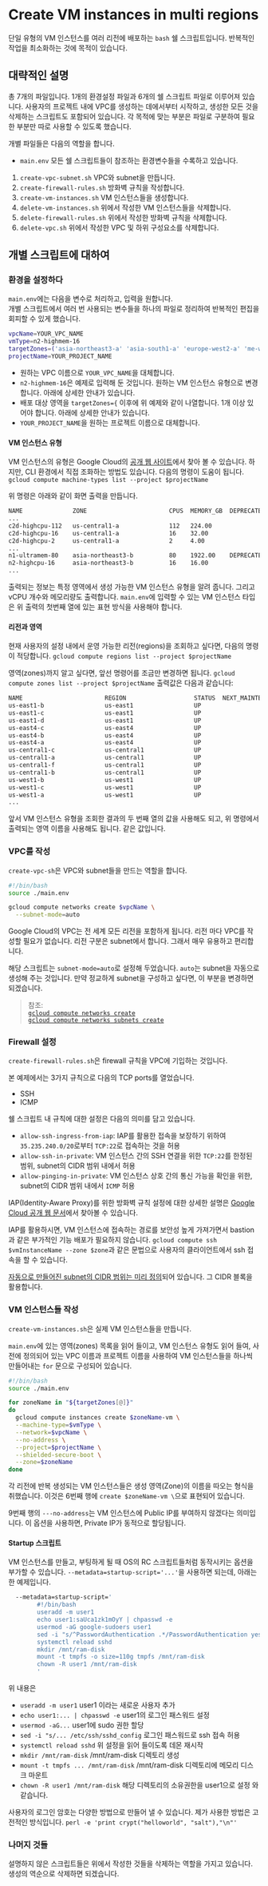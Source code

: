 # Create VM instances in multi regions

단일 유형의 VM 인스턴스를 여러 리전에 배포하는 ```bash``` 쉘 스크립트입니다.
반복적인 작업을 최소화하는 것에 목적이 있습니다.

## 대략적인 설명

총 7개의 파일입니다.
1개의 환경설정 파일과 6개의 쉘 스크립트 파일로 이루어져 있습니다.
사용자의 프로젝트 내에 VPC를 생성하는 데에서부터 시작하고,
생성한 모든 것을 삭제하는 스크립트도 포함되어 있습니다. 
각 목적에 맞는 부분은 파일로 구분하여 필요한 부분만 따로 사용할 수 있도록 했습니다. 

개별 파일들은 다음의 역할을 합니다.

- ```main.env``` 모든 쉘 스크립트들이 참조하는 환경변수들을 수록하고 있습니다.

1. ```create-vpc-subnet.sh``` VPC와 subnet을 만듭니다.
1. ```create-firewall-rules.sh``` 방화벽 규칙을 작성합니다.
1. ```create-vm-instances.sh``` VM 인스턴스들을 생성합니다.
1. ```delete-vm-instances.sh``` 위에서 작성한 VM 인스턴스들을 삭제합니다.
1. ```delete-firewall-rules.sh``` 위에서 작성한 방화벽 규칙을 삭제합니다.
1. ```delete-vpc.sh``` 위에서 작성한 VPC 및 하위 구성요소를 삭제합니다.

## 개별 스크립트에 대하여

### 환경을 설정하다

```main.env```에는 다음을 변수로 처리하고, 입력을 원합니다.  
개별 스크립트에서 여러 번 사용되는 변수들을 하나의 파일로 정리하여 반복적인 편집을 회피할 수 있게 했습니다.

```bash
vpcName=YOUR_VPC_NAME
vmType=n2-highmem-16
targetZones=('asia-northeast3-a' 'asia-south1-a' 'europe-west2-a' 'me-west1-a' 'us-central1-a' 'us-south1-a' 'us-west1-a' 'us-west2-a')
projectName=YOUR_PROJECT_NAME
```

* 원하는 VPC 이름으로 ```YOUR_VPC_NAME```을 대체합니다.
* `n2-highmem-16`은 예제로 입력해 둔 것입니다. 원하는 VM 인스턴스 유형으로 변경합니다. 아래에 상세한 안내가 있습니다.
* 배포 대상 영역을 ```targetZones={``` 이후에 위 예제와 같이 나열합니다. 1개 이상 있어야 합니다. 아래에 상세한 안내가 있습니다.
* ```YOUR_PROJECT_NAME```을 원하는 프로젝트 이름으로 대체합니다.

#### VM 인스턴스 유형

VM 인스턴스의 유형은 Google Cloud의 [공개 웹 사이트]("https://cloud.google.com/compute/docs/machine-resource")에서 찾아 볼 수 있습니다. 하지만, CLI 환경에서 직접 조화하는 방법도 있습니다. 다음의 명령이 도움이 됩니다.  
```gcloud compute machine-types list --project $projectName```

위 명령은 아래와 같이 화면 출력을 만듭니다.

```bash
NAME              ZONE                       CPUS  MEMORY_GB  DEPRECATED
...
c2d-highcpu-112   us-central1-a              112   224.00
c2d-highcpu-16    us-central1-a              16    32.00
c2d-highcpu-2     us-central1-a              2     4.00
...
n1-ultramem-80    asia-northeast3-b          80    1922.00    DEPRECATED
n2-highcpu-16     asia-northeast3-b          16    16.00
...
```

출력되는 정보는 특정 영역에서 생성 가능한 VM 인스턴스 유형을 알려 줍니다. 그리고 vCPU 개수와 메모리량도 출력합니다. 
```main.env```에 입력할 수 있는 VM 인스턴스 타입은 위 출력의 첫번째 열에 있는 표현 방식을 사용해야 합니다.

#### 리전과 영역 

현재 사용자의 설정 내에서 운영 가능한 리전(regions)을 조회하고 싶다면,
다음의 명령이 적당합니다.
```gcloud compute regions list --project $projectName```

영역(zones)까지 알고 싶다면, 앞선 명령어를 조금만 변경하면 됩니다.
```gcloud compute zones list --project $projectName```
출력값은 다음과 같습니다:

```bash
NAME                       REGION                   STATUS  NEXT_MAINTENANCE  TURNDOWN_DATE
us-east1-b                 us-east1                 UP
us-east1-c                 us-east1                 UP
us-east1-d                 us-east1                 UP
us-east4-c                 us-east4                 UP
us-east4-b                 us-east4                 UP
us-east4-a                 us-east4                 UP
us-central1-c              us-central1              UP
us-central1-a              us-central1              UP
us-central1-f              us-central1              UP
us-central1-b              us-central1              UP
us-west1-b                 us-west1                 UP
us-west1-c                 us-west1                 UP
us-west1-a                 us-west1                 UP
...
```

앞서 VM 인스턴스 유형을 조회한 결과의 두 번째 열의 값을 사용해도 되고,
위 명령에서 출력되는 영역 이름을 사용해도 됩니다. 같은 값입니다. 

### VPC를 작성

```create-vpc-sh```은 VPC와 subnet들을 만드는 역할을 합니다.  
```bash
#!/bin/bash
source ./main.env

gcloud compute networks create $vpcName \
  --subnet-mode=auto
```

Google Cloud의 VPC는 전 세계 모든 리전을 포함하게 됩니다.
리전 마다 VPC를 작성할 필요가 없습니다. 리전 구분은 subnet에서 합니다.
그래서 매우 유용하고 편리합니다.

해당 스크립트는 ```subnet-mode=auto```로 설정해 두었습니다.
```auto```는 subnet을 자동으로 생성해 주는 것입니다.
만약 정교하게 subnet을 구성하고 싶다면, 이 부분을 변경하면 되겠습니다.

> 참조:   
[```gcloud compute networks create```](https://cloud.google.com/sdk/gcloud/reference/compute/networks/create)  
[```gcloud compute networks subnets create```](https://cloud.google.com/sdk/gcloud/reference/compute/networks/subnets/create) 

### Firewall 설정

```create-firewall-rules.sh```은 firewall 규칙을 VPC에 기입하는 것입니다.

본 예제에서는 3가지 규칙으로 다음의 TCP ports를 열었습니다.

* SSH
* ICMP

쉘 스크립트 내 규칙에 대한 설정은 다음의 의미를 담고 있습니다.

* ```allow-ssh-ingress-from-iap```: IAP를 활용한 접속을 보장하기 위하여 ```35.235.240.0/20```로부터 ```TCP:22```로 접속하는 것을 허용
* ```allow-ssh-in-private```: VM 인스턴스 간의 SSH 연결을 위한 ```TCP:22```를 한정된 범위, subnet의 CIDR 범위 내에서 허용
* ```allow-pinging-in-private```: VM 인스턴스 상호 간의 통신 가능을 확인을 위한, subnet의 CIDR 범위 내에서 ```ICMP``` 허용

IAP(Identity-Aware Proxy)를 위한 방화벽 규칙 설정에 대한 상세한 설명은 [Google Cloud 공개 웹 문서](https://cloud.google.com/iap/docs/using-tcp-forwarding#create-firewall-rule)에서 찾아볼 수 있습니다.

IAP를 활용하시면, VM 인스턴스에 접속하는 경로를 보안성 높게 가져가면서 bastion과 같은 부가적인 기능 배포가 필요하지 않습니다.
```gcloud compute ssh $vmInstanceName --zone $zone```과 같은 문법으로 사용자의 클라이언트에서 ssh 접속을 할 수 있습니다.

[자동으로 만들어진 subnet의 CIDR 범위는 미리 정의]("https://cloud.google.com/vpc/docs/subnets#ip-ranges")되어 있습니다. 그 CIDR 블록을 활용합니다.

### VM 인스턴스들 작성

```create-vm-instances.sh```은 실제 VM 인스턴스들을 만듭니다.

```main.env```에 있는 영역(zones) 목록을 읽어 들이고, VM 인스턴스 유형도 읽어 들여, 사전에 정의되어 있는 VPC 이름과 프로젝트 이름을 사용하여 VM 인스턴스들을 하나씩 만들어내는 ```for``` 문으로 구성되어 있습니다.

```bash
#!/bin/bash
source ./main.env

for zoneName in "${targetZones[@]}"
do
  gcloud compute instances create $zoneName-vm \
  --machine-type=$vmType \
  --network=$vpcName \
  --no-address \
  --project=$projectName \
  --shielded-secure-boot \
  --zone=$zoneName
done
```

각 리전에 반복 생성되는 VM 인스턴스들은 생성 영역(Zone)의 이름을 따오는 형식을 취했습니다. 이것은 6번째 행에 ```create $zoneName-vm \```으로 표현되어 있습니다.

9번째 행의 ```---no-address```는 VM 인스턴스에 Public IP를 부여하지 않겠다는 의미입니다. 이 옵션을 사용하면, Private IP가 동적으로 할당됩니다.

#### Startup 스크립트 

VM 인스턴스를 만들고, 부팅하게 될 때 OS의 RC 스크립트들처럼 동작시키는 옵션을 부가할 수 있습니다. ```--metadata=startup-script='...'```을 사용하면 되는데, 아래는 한 예제입니다. 

```bash
  --metadata=startup-script='
        #!/bin/bash
        useradd -m user1
        echo user1:saUca1zk1mOyY | chpasswd -e
        usermod -aG google-sudoers user1
        sed -i "s/^PasswordAuthentication .*/PasswordAuthentication yes/" /etc/ssh/sshd_config
        systemctl reload sshd
        mkdir /mnt/ram-disk
        mount -t tmpfs -o size=110g tmpfs /mnt/ram-disk
        chown -R user1 /mnt/ram-disk
        '
```

위 내용은 
- ```useradd -m user1``` user1 이라는 새로운 사용자 추가
- ```echo user1:... | chpasswd -e``` user1의 로그인 패스워드 설정
- ```usermod -aG...``` user1에 sudo 권한 할당
- ```sed -i "s/... /etc/ssh/sshd_config``` 로그인 패스워드로 ssh 접속 허용
- ```systemctl reload sshd``` 위 설정을 읽어 들이도록 데몬 재시작
- ```mkdir /mnt/ram-disk``` /mnt/ram-disk 디렉토리 생성
- ```mount -t tmpfs ... /mnt/ram-disk``` /mnt/ram-disk 디렉토리에 메모리 디스크 마운트 
- ```chown -R user1 /mnt/ram-disk``` 해당 디렉토리의 소유권한을 user1으로 설정
와 같습니다. 

사용자의 로그인 암호는 다양한 방법으로 만들어 낼 수 있습니다. 제가 사용한 방법은 고전적인 방식입니다. ```perl -e 'print crypt("helloworld", "salt"),"\n"'```

### 나머지 것들

설명하지 않은 스크립트들은 위에서 작성한 것들을 삭제하는 역할을 가지고 있습니다.
생성의 역순으로 삭제하면 되겠습니다.
